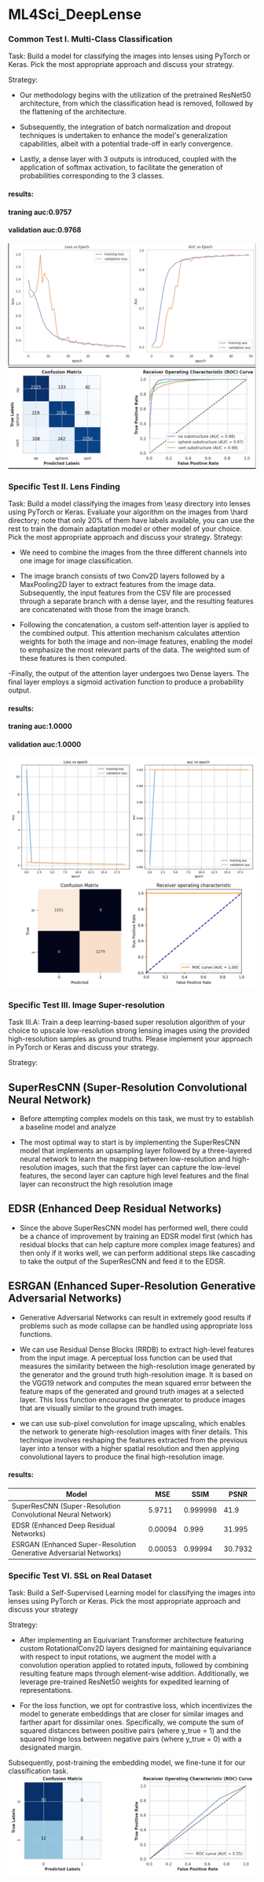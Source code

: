 # ML4Sci_DeepLense
### Common Test I. Multi-Class Classification
Task: Build a model for classifying the images into lenses using PyTorch or Keras. Pick the most appropriate approach and discuss your strategy.

Strategy:
- Our methodology begins with the utilization of the pretrained ResNet50 architecture, from which the classification head is removed, followed by the flattening of the architecture.

- Subsequently, the integration of batch normalization and dropout techniques is undertaken to enhance the model's generalization capabilities, albeit with a potential trade-off in early convergence.

- Lastly, a dense layer with 3 outputs is introduced, coupled with the application of softmax activation, to facilitate the generation of probabilities corresponding to the 3 classes.
 #### results:
 #### traning auc:0.9757
 #### validation auc:0.9768
<img src="Common Test 1. Multi-Class Classification/results/Screenshot 2024-03-27 200636.png">
<img src="Common Test 1. Multi-Class Classification/results/Screenshot 2024-03-27 200648.png">

### Specific Test II. Lens Finding
Task: Build a model classifying the images from \easy directory into lenses using PyTorch or Keras. Evaluate your algorithm on the images from \hard directory; note that only 20% of them have labels available, you can use the rest to train the domain adaptation model or other model of your choice. Pick the most appropriate approach and discuss your strategy.
Strategy:

- We need to combine the images from the three different channels into one image for image classification.

- The image branch consists of two Conv2D layers followed by a MaxPooling2D layer to extract features from the image data. Subsequently, the input features from the CSV file are processed through a separate branch with a dense layer, and the resulting features are concatenated with those from the image branch.

- Following the concatenation, a custom self-attention layer is applied to the combined output. This attention mechanism calculates attention weights for both the image and non-image features, enabling the model to emphasize the most relevant parts of the data. The weighted sum of these features is then computed.

-Finally, the output of the attention layer undergoes two Dense layers. The final layer employs a sigmoid activation function to produce a probability output.
 #### results:
 #### traning auc:1.0000
 #### validation auc:1.0000
<img src="Specific Test 2. Lens Finding/results/Screenshot 2024-03-28 010121.png">
<img src="Specific Test 2. Lens Finding/results/Screenshot 2024-03-28 010143.png">

### Specific Test III. Image Super-resolution
Task III.A: Train a deep learning-based super resolution algorithm of your choice to upscale low-resolution strong lensing images using the provided high-resolution samples as ground truths. Please implement your approach in PyTorch or Keras and discuss your strategy.

Strategy:
## SuperResCNN (Super-Resolution Convolutional Neural Network)
- Before attempting complex models on this task, we must try to establish a baseline model and analyze 


- The most optimal way to start is by implementing the SuperResCNN model that implements an upsampling layer followed by a three-layered neural network to learn the mapping between low-resolution and high-resolution images, such that the first layer can capture the low-level features, the second layer can capture high level features and the final layer can reconstruct the high resolution image

## EDSR (Enhanced Deep Residual Networks)
- Since the above SuperResCNN model has performed well, there could be a chance of improvement by training an EDSR model first (which has residual blocks that can help capture more complex image features) and then only if it works well, we can perform additional steps like cascading to take the output of the SuperResCNN and feed it to the EDSR.

## ESRGAN (Enhanced Super-Resolution Generative Adversarial Networks)
- Generative Adversarial Networks can result in extremely good results if problems such as mode collapse can be handled using appropriate loss functions.

- We can use Residual Dense Blocks (RRDB) to extract high-level features from the input image. A perceptual loss function can be used that measures the similarity between the high-resolution image generated by the generator and the ground truth high-resolution image. It is based on the VGG19 network and computes the mean squared error between the feature maps of the generated and ground truth images at a selected layer. This loss function encourages the generator to produce images that are visually similar to the ground truth images.

- we can use sub-pixel convolution for image upscaling, which enables the network to generate high-resolution images with finer details. This technique involves reshaping the features extracted from the previous layer into a tensor with a higher spatial resolution and then applying convolutional layers to produce the final high-resolution image.

 #### results:

 | Model      | MSE        | SSIM       | PSNR       |
|------------|------------|------------|------------|
| SuperResCNN (Super-Resolution Convolutional Neural Network) | 5.9711   | 0.999998    | 41.9 |
| EDSR (Enhanced Deep Residual Networks)       | 0.00094   |0.999   | 31.995  |
| ESRGAN (Enhanced Super-Resolution Generative Adversarial Networks)     | 0.00053   | 0.99994   | 30.7932  |



### Specific Test VI. SSL on Real Dataset

Task: Build a Self-Supervised Learning model for classifying the images into lenses using PyTorch or Keras. Pick the most appropriate approach and discuss your strategy

Strategy: 

- After implementing an Equivariant Transformer architecture featuring custom RotationalConv2D layers designed for maintaining equivariance with respect to input rotations, we augment the model with a convolution operation applied to rotated inputs, followed by combining resulting feature maps through element-wise addition. Additionally, we leverage pre-trained ResNet50 weights for expedited learning of representations.

- For the loss function, we opt for contrastive loss, which incentivizes the model to generate embeddings that are closer for similar images and farther apart for dissimilar ones. Specifically, we compute the sum of squared distances between positive pairs (where y_true = 1) and the squared hinge loss between negative pairs (where y_true = 0) with a designated margin.

Subsequently, post-training the embedding model, we fine-tune it for our classification task.
<img src="Specific Test 4. SSL on Real Dataset/results/Screenshot 2024-03-27 120321.png">

